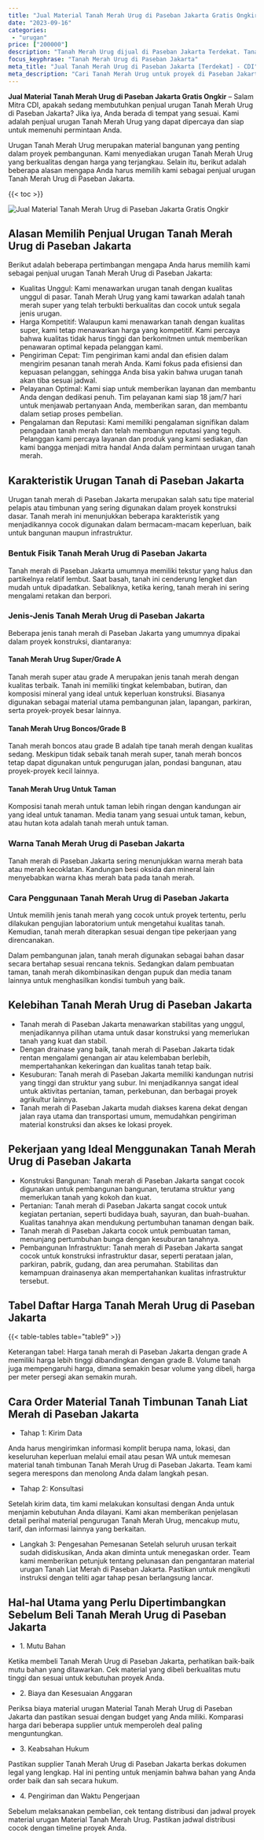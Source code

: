 ```yaml
---
title: "Jual Material Tanah Merah Urug di Paseban Jakarta Gratis Ongkir"
date: "2023-09-16"
categories:
 - "urugan"
price: ["200000"]
description: "Tanah Merah Urug dijual di Paseban Jakarta Terdekat. Tanah Merah Urug ini sering digunakan dalam proyek konstruksi sebagai material timbunan yang unggul dan sesuai spesifikasi. Silakan hubungi kami untuk informasi lebih lanjut."
focus_keyphrase: "Tanah Merah Urug di Paseban Jakarta"
meta_title: "Jual Tanah Merah Urug di Paseban Jakarta [Terdekat] - CDI"
meta_description: "Cari Tanah Merah Urug untuk proyek di Paseban Jakarta? Kami menyediakan Tanah Merah Urug berkualitas untuk penimbunan lahan. Raih penawaran terbaik sekarang."
---
```


**Jual Material Tanah Merah Urug di Paseban Jakarta Gratis Ongkir** – Salam Mitra CDI, apakah sedang membutuhkan penjual urugan Tanah Merah Urug di Paseban Jakarta? Jika iya, Anda berada di tempat yang sesuai. Kami adalah penjual urugan Tanah Merah Urug yang dapat dipercaya dan siap untuk memenuhi permintaan Anda.

Urugan Tanah Merah Urug merupakan material bangunan yang penting dalam proyek pembangunan. Kami menyediakan urugan Tanah Merah Urug yang berkualitas dengan harga yang terjangkau. Selain itu, berikut adalah beberapa alasan mengapa Anda harus memilih kami sebagai penjual urugan Tanah Merah Urug di Paseban Jakarta.

{{< toc >}}

![Jual Material Tanah Merah Urug di Paseban Jakarta Gratis Ongkir](/images/tanah/tanah-urug-04.jpg)

## Alasan Memilih Penjual Urugan Tanah Merah Urug di Paseban Jakarta

Berikut adalah beberapa pertimbangan mengapa Anda harus memilih kami sebagai penjual urugan Tanah Merah Urug di Paseban Jakarta:

*   Kualitas Unggul: Kami menawarkan urugan tanah dengan kualitas unggul di pasar. Tanah Merah Urug yang kami tawarkan adalah tanah merah super yang telah terbukti berkualitas dan cocok untuk segala jenis urugan.
*   Harga Kompetitif: Walaupun kami menawarkan tanah dengan kualitas super, kami tetap menawarkan harga yang kompetitif. Kami percaya bahwa kualitas tidak harus tinggi dan berkomitmen untuk memberikan penawaran optimal kepada pelanggan kami.
*   Pengiriman Cepat: Tim pengiriman kami andal dan efisien dalam mengirim pesanan tanah merah Anda. Kami fokus pada efisiensi dan kepuasan pelanggan, sehingga Anda bisa yakin bahwa urugan tanah akan tiba sesuai jadwal.
*   Pelayanan Optimal: Kami siap untuk memberikan layanan dan membantu Anda dengan dedikasi penuh. Tim pelayanan kami siap 18 jam/7 hari untuk menjawab pertanyaan Anda, memberikan saran, dan membantu dalam setiap proses pembelian.
*   Pengalaman dan Reputasi: Kami memiliki pengalaman signifikan dalam pengadaan tanah merah dan telah membangun reputasi yang teguh. Pelanggan kami percaya layanan dan produk yang kami sediakan, dan kami bangga menjadi mitra handal Anda dalam permintaan urugan tanah merah.

## Karakteristik Urugan Tanah di Paseban Jakarta

Urugan tanah merah di Paseban Jakarta merupakan salah satu tipe material pelapis atau timbunan yang sering digunakan dalam proyek konstruksi dasar. Tanah merah ini menunjukkan beberapa karakteristik yang menjadikannya cocok digunakan dalam bermacam-macam keperluan, baik untuk bangunan maupun infrastruktur.

### Bentuk Fisik Tanah Merah Urug di Paseban Jakarta

Tanah merah di Paseban Jakarta umumnya memiliki tekstur yang halus dan partikelnya relatif lembut. Saat basah, tanah ini cenderung lengket dan mudah untuk dipadatkan. Sebaliknya, ketika kering, tanah merah ini sering mengalami retakan dan berpori.

### Jenis-Jenis Tanah Merah Urug di Paseban Jakarta

Beberapa jenis tanah merah di Paseban Jakarta yang umumnya dipakai dalam proyek konstruksi, diantaranya:

#### Tanah Merah Urug Super/Grade A

Tanah merah super atau grade A merupakan jenis tanah merah dengan kualitas terbaik. Tanah ini memiliki tingkat kelembaban, butiran, dan komposisi mineral yang ideal untuk keperluan konstruksi. Biasanya digunakan sebagai material utama pembangunan jalan, lapangan, parkiran, serta proyek-proyek besar lainnya.

#### Tanah Merah Urug Boncos/Grade B

Tanah merah boncos atau grade B adalah tipe tanah merah dengan kualitas sedang. Meskipun tidak sebaik tanah merah super, tanah merah boncos tetap dapat digunakan untuk pengurugan jalan, pondasi bangunan, atau proyek-proyek kecil lainnya.

#### Tanah Merah Urug Untuk Taman

Komposisi tanah merah untuk taman lebih ringan dengan kandungan air yang ideal untuk tanaman. Media tanam yang sesuai untuk taman, kebun, atau hutan kota adalah tanah merah untuk taman.

### Warna Tanah Merah Urug di Paseban Jakarta

Tanah merah di Paseban Jakarta sering menunjukkan warna merah bata atau merah kecoklatan. Kandungan besi oksida dan mineral lain menyebabkan warna khas merah bata pada tanah merah.

### Cara Penggunaan Tanah Merah Urug di Paseban Jakarta

Untuk memilih jenis tanah merah yang cocok untuk proyek tertentu, perlu dilakukan pengujian laboratorium untuk mengetahui kualitas tanah. Kemudian, tanah merah diterapkan sesuai dengan tipe pekerjaan yang direncanakan.

Dalam pembangunan jalan, tanah merah digunakan sebagai bahan dasar secara bertahap sesuai rencana teknis. Sedangkan dalam pembuatan taman, tanah merah dikombinasikan dengan pupuk dan media tanam lainnya untuk menghasilkan kondisi tumbuh yang baik.

## Kelebihan Tanah Merah Urug di Paseban Jakarta

*   Tanah merah di Paseban Jakarta menawarkan stabilitas yang unggul, menjadikannya pilihan utama untuk dasar konstruksi yang memerlukan tanah yang kuat dan stabil.
*   Dengan drainase yang baik, tanah merah di Paseban Jakarta tidak rentan mengalami genangan air atau kelembaban berlebih, mempertahankan kekeringan dan kualitas tanah tetap baik.
*   Kesuburan: Tanah merah di Paseban Jakarta memiliki kandungan nutrisi yang tinggi dan struktur yang subur. Ini menjadikannya sangat ideal untuk aktivitas pertanian, taman, perkebunan, dan berbagai proyek agrikultur lainnya.
*   Tanah merah di Paseban Jakarta mudah diakses karena dekat dengan jalan raya utama dan transportasi umum, memudahkan pengiriman material konstruksi dan akses ke lokasi proyek.

## Pekerjaan yang Ideal Menggunakan Tanah Merah Urug di Paseban Jakarta

*   Konstruksi Bangunan: Tanah merah di Paseban Jakarta sangat cocok digunakan untuk pembangunan bangunan, terutama struktur yang memerlukan tanah yang kokoh dan kuat.
*   Pertanian: Tanah merah di Paseban Jakarta sangat cocok untuk kegiatan pertanian, seperti budidaya buah, sayuran, dan buah-buahan. Kualitas tanahnya akan mendukung pertumbuhan tanaman dengan baik.
*   Tanah merah di Paseban Jakarta cocok untuk pembuatan taman, menunjang pertumbuhan bunga dengan kesuburan tanahnya.
*   Pembangunan Infrastruktur: Tanah merah di Paseban Jakarta sangat cocok untuk konstruksi infrastruktur dasar, seperti perataan jalan, parkiran, pabrik, gudang, dan area perumahan. Stabilitas dan kemampuan drainasenya akan mempertahankan kualitas infrastruktur tersebut.

## Tabel Daftar Harga Tanah Merah Urug di Paseban Jakarta

{{< table-tables table="table9" >}}

Keterangan tabel: Harga tanah merah di Paseban Jakarta dengan grade A memiliki harga lebih tinggi dibandingkan dengan grade B. Volume tanah juga mempengaruhi harga, dimana semakin besar volume yang dibeli, harga per meter persegi akan semakin murah.

## Cara Order Material Tanah Timbunan Tanah Liat Merah di Paseban Jakarta

*   Tahap 1: Kirim Data

Anda harus mengirimkan informasi komplit berupa nama, lokasi, dan keseluruhan keperluan melalui email atau pesan WA untuk memesan material tanah timbunan Tanah Merah Urug di Paseban Jakarta. Team kami segera merespons dan menolong Anda dalam langkah pesan.
*   Tahap 2: Konsultasi

Setelah kirim data, tim kami melakukan konsultasi dengan Anda untuk menjamin kebutuhan Anda dilayani. Kami akan memberikan penjelasan detail perihal material pengurugan Tanah Merah Urug, mencakup mutu, tarif, dan informasi lainnya yang berkaitan.
*   Langkah 3: Pengesahan Pemesanan
Setelah seluruh urusan terkait sudah didiskusikan, Anda akan diminta untuk menegaskan order. Team kami memberikan petunjuk tentang pelunasan dan pengantaran material urugan Tanah Liat Merah di Paseban Jakarta. Pastikan untuk mengikuti instruksi dengan teliti agar tahap pesan berlangsung lancar.

## Hal-hal Utama yang Perlu Dipertimbangkan Sebelum Beli Tanah Merah Urug di Paseban Jakarta

*   1\. Mutu Bahan

Ketika membeli Tanah Merah Urug di Paseban Jakarta, perhatikan baik-baik mutu bahan yang ditawarkan. Cek material yang dibeli berkualitas mutu tinggi dan sesuai untuk kebutuhan proyek Anda.
*   2\. Biaya dan Kesesuaian Anggaran

Periksa biaya material urugan Material Tanah Merah Urug di Paseban Jakarta dan pastikan sesuai dengan budget yang Anda miliki. Komparasi harga dari beberapa supplier untuk memperoleh deal paling menguntungkan.
*   3\. Keabsahan Hukum

Pastikan supplier Tanah Merah Urug di Paseban Jakarta berkas dokumen legal yang lengkap. Hal ini penting untuk menjamin bahwa bahan yang Anda order baik dan sah secara hukum.
*   4\. Pengiriman dan Waktu Pengerjaan

Sebelum melaksanakan pembelian, cek tentang distribusi dan jadwal proyek material urugan Material Tanah Merah Urug. Pastikan jadwal distribusi cocok dengan timeline proyek Anda.